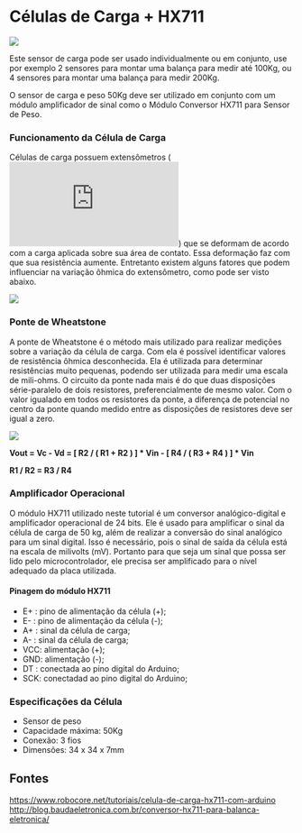 # Células de Carga + HX711

![](http://blog.baudaeletronica.com.br/wp-content/uploads/2018/08/Carga-768x231.jpg)

Este sensor de carga pode ser usado individualmente ou em conjunto, use por exemplo 2 sensores para montar uma balança para medir até 100Kg, ou 4 sensores para montar uma balança para medir 200Kg.

O sensor de carga e peso 50Kg deve ser utilizado em conjunto com um módulo amplificador de sinal como o Módulo Conversor HX711 para Sensor de Peso.

### Funcionamento da Célula de Carga

Células de carga possuem extensômetros (![*strain gauges*](https://github.com/virginiasatyro/Arduino/blob/master/strainGauge/strainGauge.md)) que se deformam de acordo com a carga aplicada sobre sua área de contato. Essa deformação faz com que sua resistência aumente. Entretanto existem alguns fatores que podem influenciar na variação ôhmica do extensômetro, como pode ser visto abaixo. 

![](https://www.robocore.net/upload/tutoriais/246_img_2_M.png?995)

### Ponte de Wheatstone

A ponte de Wheatstone é o método mais utilizado para realizar medições sobre a variação da célula de carga. Com ela é possível identificar valores de resistência ôhmica desconhecida. Ela é utilizada para determinar resistências muito pequenas, podendo ser utilizada para medir uma escala de mili-ohms. O circuito da ponte nada mais é do que duas disposições série-paralelo de dois resistores, preferencialmente de mesmo valor. Com o valor igualado em todos os resistores da ponte, a diferença de potencial no centro da ponte quando medido entre as disposições de resistores deve ser igual a zero. 

![](https://www.robocore.net/upload/tutoriais/246_img_3_M.png?465)

**Vout = Vc - Vd = [ R2 / ( R1 + R2 ) ] * Vin - [ R4 / ( R3 + R4 ) ] * Vin**

**R1 / R2 = R3 / R4**

### Amplificador Operacional

O módulo HX711 utilizado neste tutorial é um conversor analógico-digital e amplificador operacional de 24 bits. Ele é usado para amplificar o sinal da célula de carga de 50 kg, além de realizar a conversão do sinal analógico para um sinal digital. Isso é necessário, pois o sinal de saída da célula está na escala de milivolts (mV). Portanto para que seja um sinal que possa ser lido pelo microcontrolador, ele precisa ser amplificado para o nível adequado da placa utilizada.

#### Pinagem do módulo HX711
- E+ : pino de alimentação da célula (+);
- E- : pino de alimentação da célula (-);
- A+ : sinal da célula de carga;
- A- : sinal da célula de carga;
- VCC: alimentação (+);
- GND: alimentação (-);
- DT : conectada ao pino digital do Arduino;
- SCK: conectadad ao pino digital do Arduino;

### Especificações da Célula

- Sensor de peso
- Capacidade máxima: 50Kg
- Conexão: 3 fios
- Dimensões: 34 x 34 x 7mm

## Fontes 

https://www.robocore.net/tutoriais/celula-de-carga-hx711-com-arduino
http://blog.baudaeletronica.com.br/conversor-hx711-para-balanca-eletronica/
